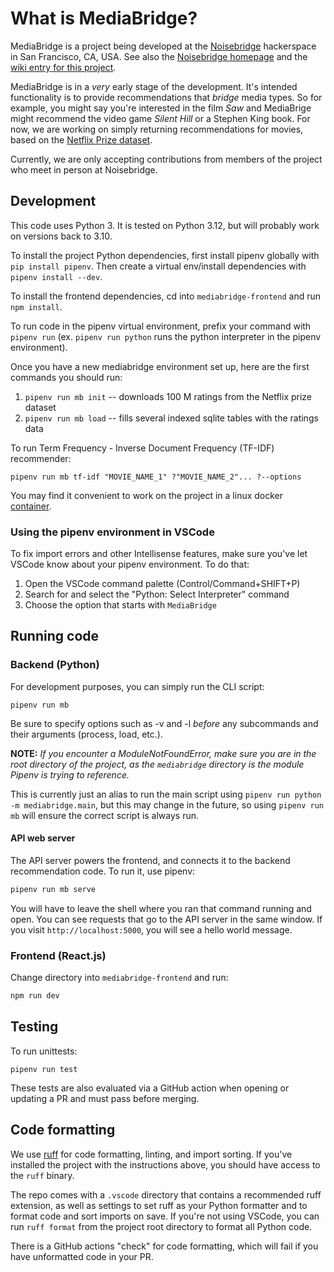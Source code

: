 # What is MediaBridge?

MediaBridge is a project being developed at the [Noisebridge](https://github.com/noisebridge) hackerspace in San Francisco, CA, USA. See also the [Noisebridge homepage](https://www.noisebridge.net/wiki/Noisebridge) and the [wiki entry for this project](https://www.noisebridge.net/wiki/Python_Project_Meetup).

MediaBridge is in a _very_ early stage of the development. It's intended functionality is to provide recommendations that _bridge_ media types. So for example, you might say you're interested in the film _Saw_ and MediaBrige might recommend the video game _Silent Hill_ or a Stephen King book. For now, we are working on simply returning recommendations for movies, based on the [Netflix Prize dataset](https://www.kaggle.com/datasets/netflix-inc/netflix-prize-data).

Currently, we are only accepting contributions from members of the project who meet in person at Noisebridge.

## Development

This code uses Python 3. It is tested on Python 3.12, but will probably work on versions back to 3.10.

To install the project Python dependencies, first install pipenv globally with `pip install pipenv`. Then create a virtual env/install dependencies with `pipenv install --dev`.

To install the frontend dependencies, cd into `mediabridge-frontend` and run `npm install`.

To run code in the pipenv virtual environment, prefix your command with `pipenv run` (ex. `pipenv run python` runs the python interpreter in the pipenv environment).

Once you have a new mediabridge environment set up, here are the first commands you should run:

1. `pipenv run mb init` -- downloads 100 M ratings from the Netflix prize dataset
2. `pipenv run mb load` -- fills several indexed sqlite tables with the ratings data

To run Term Frequency - Inverse Document Frequency (TF-IDF) recommender:

`pipenv run mb tf-idf "MOVIE_NAME_1" ?"MOVIE_NAME_2"... ?--options`

You may find it convenient to work on the project in a linux docker [container](doc/container.md).

### Using the pipenv environment in VSCode

To fix import errors and other Intellisense features, make sure you've let VSCode know about your pipenv environment. To do that:

1. Open the VSCode command palette (Control/Command+SHIFT+P)
2. Search for and select the "Python: Select Interpreter" command
3. Choose the option that starts with `MediaBridge`

## Running code

### Backend (Python)

For development purposes, you can simply run the CLI script:

```
pipenv run mb
```

Be sure to specify options such as -v and -l *before* any subcommands and their arguments (process, load, etc.).

**NOTE:** *If you encounter a ModuleNotFoundError, make sure you are in the root directory of the project, as the `mediabridge` directory is the module Pipenv is trying to reference.*

This is currently just an alias to run the main script using `pipenv run python -m mediabridge.main`, but this may change in the future, so using `pipenv run mb` will ensure the correct script is always run.

#### API web server

The API server powers the frontend, and connects it to the backend recommendation code. To run it, use pipenv:

```bash
pipenv run mb serve
```

You will have to leave the shell where you ran that command running and open. You can see requests that go to the API server in the same window. If you visit `http://localhost:5000`, you will see a hello world message.


### Frontend (React.js)

Change directory into `mediabridge-frontend` and run:

```bash
npm run dev
```

## Testing

To run unittests:

```
pipenv run test
```

These tests are also evaluated via a GitHub action when opening or updating a PR and must pass before merging.

## Code formatting

We use [ruff](https://docs.astral.sh/ruff/) for code formatting, linting, and import sorting. If you've installed the project with the instructions above, you should have access to the `ruff` binary.

The repo comes with a `.vscode` directory that contains a recommended ruff extension, as well as settings to set ruff as your Python formatter and to format code and sort imports on save. If you're not using VSCode, you can run `ruff format` from the project root directory to format all Python code.

There is a GitHub actions "check" for code formatting, which will fail if you have unformatted code in your PR.
